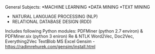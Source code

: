 
General Subjects:
*MACHINE LEARNING
*DATA MINING
*TEXT MINING
* NATURAL LANGUAGE PROCESSING (NLP)
* RELATIONAL DATABASE DESIGN (RDD)

Includes following Python modules:
PDFMiner (python 2.7 environ) & PDFMiner.six (python 3 eniron)
Re & NTLK
Word2Vec, Doc2Vec, Everything2Vec
TextBlob
MS Excel
Gensim - https://radimrehurek.com/gensim/install.html

